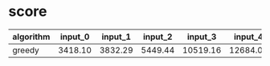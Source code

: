 # score

| algorithm | input_0 | input_1 | input_2 | input_3  | input_4  | input_5  | input_6  |
| --------- | ------- | ------- | ------- | -------- | -------- | -------- | -------- |
| greedy    | 3418.10 | 3832.29 | 5449.44 | 10519.16 | 12684.06 | 25331.84 | 49892.05 |
